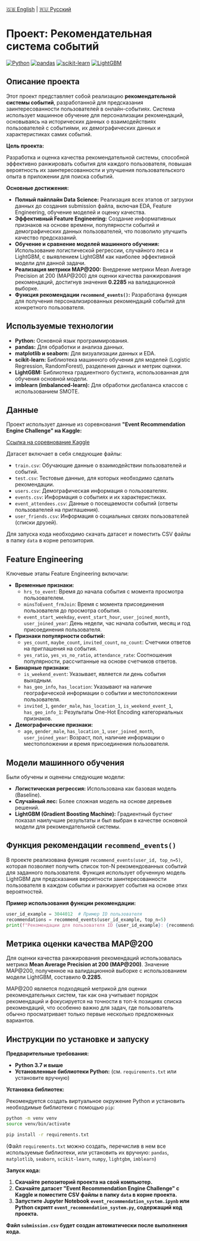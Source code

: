 [🇬🇧 English](README.md) | [🇷🇺 Русский](README.ru.md)

# Проект: Рекомендательная система событий

[![Python](https://img.shields.io/badge/Python-3.7+-blue.svg)](https://www.python.org/)
[![pandas](https://img.shields.io/badge/pandas-1.1+-green.svg)](https://pandas.pydata.org/)
[![scikit-learn](https://img.shields.io/badge/scikit--learn-0.23+-orange.svg)](https://scikit-learn.org/stable/)
[![LightGBM](https://img.shields.io/badge/LightGBM-3.0+-lightgreen.svg)](https://lightgbm.readthedocs.io/en/latest/)

## Описание проекта

Этот проект представляет собой реализацию **рекомендательной системы событий**, разработанной для предсказания заинтересованности пользователей в онлайн-событиях.  Система использует машинное обучение для персонализации рекомендаций, основываясь на исторических данных о взаимодействиях пользователей с событиями, их демографических данных и характеристиках самих событий.

**Цель проекта:**

Разработка и оценка качества рекомендательной системы, способной эффективно ранжировать события для каждого пользователя, повышая вероятность их заинтересованности и улучшения пользовательского опыта в приложении для поиска событий.

**Основные достижения:**

* **Полный пайплайн Data Science:** Реализация всех этапов от загрузки данных до создания submission файла, включая EDA, Feature Engineering, обучение моделей и оценку качества.
* **Эффективный Feature Engineering:** Создание информативных признаков на основе времени, популярности событий и демографических данных пользователей, что позволило улучшить качество предсказаний.
* **Обучение и сравнение моделей машинного обучения:** Использование логистической регрессии, случайного леса и LightGBM, с выявлением LightGBM как наиболее эффективной модели для данной задачи.
* **Реализация метрики MAP@200:** Внедрение метрики Mean Average Precision at 200 (MAP@200) для оценки качества ранжирования рекомендаций, достигнув значения **0.2285** на валидационной выборке.
* **Функция рекомендации `recommend_events()`:** Разработана функция для получения персонализированных рекомендаций событий для конкретного пользователя.

## Используемые технологии

* **Python:** Основной язык программирования.
* **pandas:** Для обработки и анализа данных.
* **matplotlib и seaborn:** Для визуализации данных и EDA.
* **scikit-learn:** Библиотека машинного обучения для моделей (Logistic Regression, RandomForest), разделения данных и метрик оценки.
* **LightGBM:** Библиотека градиентного бустинга, использованная для обучения основной модели.
* **imblearn (imbalanced-learn):** Для обработки дисбаланса классов с использованием SMOTE.

## Данные

Проект использует данные из соревнования **"Event Recommendation Engine Challenge" на Kaggle:**

[Ссылка на соревнование Kaggle](https://www.kaggle.com/competitions/event-recommendation-engine-challenge)

Датасет включает в себя следующие файлы:

* `train.csv`: Обучающие данные о взаимодействии пользователей и событий.
* `test.csv`: Тестовые данные, для которых необходимо сделать рекомендации.
* `users.csv`: Демографическая информация о пользователях.
* `events.csv`: Информация о событиях и их характеристиках.
* `event_attendees.csv`: Данные о посещаемости событий (ответы пользователей на приглашения).
* `user_friends.csv`: Информация о социальных связях пользователей (списки друзей).

Для запуска кода необходимо скачать датасет и поместить CSV файлы в папку `data` в корне репозитория.

## Feature Engineering

Ключевые этапы Feature Engineering включали:

* **Временные признаки:**
    * `hrs_to_event`: Время до начала события с момента просмотра пользователем.
    * `minsToEvent_frmJoin`: Время с момента присоединения пользователя до просмотра события.
    * `event_start_weekday`, `event_start_hour`, `user_joined_month`, `user_joined_year`: День недели, час начала события, месяц и год присоединения пользователя.
* **Признаки популярности событий:**
    * `yes_count`, `maybe_count`, `invited_count`, `no_count`: Счетчики ответов на приглашения на события.
    * `yes_ratio`, `yes_vs_no_ratio`, `attendance_rate`: Соотношения популярности, рассчитанные на основе счетчиков ответов.
* **Бинарные признаки:**
    * `is_weekend_event`:  Указывает, является ли день события выходным.
    * `has_geo_info`, `has_location`:  Указывают на наличие географической информации о событии и местоположении пользователя.
    * `invited_1`, `gender_male`, `has_location_1`, `is_weekend_event_1`, `has_geo_info_1`:  Результаты One-Hot Encoding категориальных признаков.
* **Демографические признаки:**
    * `age`, `gender_male`, `has_location_1`, `user_joined_month`, `user_joined_year`:  Возраст, пол, наличие информации о местоположении и время присоединения пользователя.

## Модели машинного обучения

Были обучены и оценены следующие модели:

* **Логистическая регрессия:**  Использована как базовая модель (Baseline).
* **Случайный лес:**  Более сложная модель на основе деревьев решений.
* **LightGBM (Gradient Boosting Machine):**  Градиентный бустинг показал наилучшие результаты и был выбран в качестве основной модели для рекомендательной системы.

## Функция рекомендации `recommend_events()`

В проекте реализована функция `recommend_events(user_id, top_n=5)`, которая позволяет получить список топ-N рекомендованных событий для заданного пользователя. Функция использует обученную модель LightGBM для предсказания вероятности заинтересованности пользователя в каждом событии и ранжирует события на основе этих вероятностей.

**Пример использования функции рекомендации:**

```python
user_id_example = 3044012  # Пример ID пользователя
recommendations = recommend_events(user_id_example, top_n=5)
print(f"Рекомендации для пользователя ID {user_id_example}: {recommendations}")
```

## Метрика оценки качества MAP@200

Для оценки качества ранжирования рекомендаций использовалась метрика **Mean Average Precision at 200 (MAP@200)**.  Значение MAP@200, полученное на валидационной выборке с использованием модели LightGBM, составило **0.2285**.

MAP@200 является подходящей метрикой для оценки рекомендательных систем, так как она учитывает порядок рекомендаций и фокусируется на точности в топ-k позициях списка рекомендаций, что особенно важно для задач, где пользователь обычно просматривает только первые несколько предложенных вариантов.

## Инструкции по установке и запуску

**Предварительные требования:**

* **Python 3.7 и выше**
* **Установленные библиотеки Python:** (см. `requirements.txt` или установите вручную)

**Установка библиотек:**

Рекомендуется создать виртуальное окружение Python и установить необходимые библиотеки с помощью `pip`:

```bash
python -m venv venv
source venv/bin/activate

pip install -r requirements.txt
```

(Файл `requirements.txt` можно создать, перечислив в нем все используемые библиотеки, или установить их вручную: `pandas`, `matplotlib`, `seaborn`, `scikit-learn`, `numpy`, `lightgbm`, `imblearn`)

**Запуск кода:**

1. **Скачайте репозиторий проекта на свой компьютер.**
2. **Скачайте датасет "Event Recommendation Engine Challenge" с Kaggle и поместите CSV файлы в папку `data` в корне проекта.**
3. **Запустите Jupyter Notebook `event_recommendation_system.ipynb` или Python скрипт `event_recommendation_system.py`, содержащий код проекта.**

**Файл `submission.csv` будет создан автоматически после выполнения кода.**